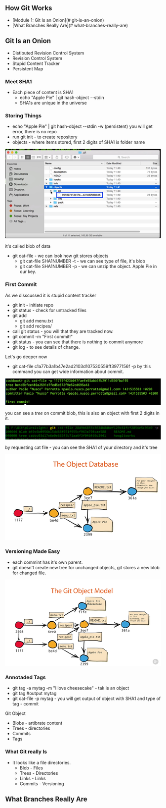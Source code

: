 ## How Git Works 
- [Module 1: Git Is an Onion](# git-is-an-onion)
- [What Branches Really Are](# what-branches-really-are)

## Git Is an Onion
* Distibuted Revision Control System
* Revision Control System
* Stupid Content Tracker
* Persistent Map 

### Meet SHA1 

* Each piece of content is SHA1 
  * echo "Apple Pie" | git hash-object --stdin
  * SHA1s are unique in the universe 
  
### Storing Things
* echo "Apple Pie" | git hash-object --stdin -w (persistent)
you will get error, there is no repo
* run git init - to create repository
* objects - where items stored, first 2 digits of SHA1 is folder name

![img](https://github.com/Bes0n/pluralsight/blob/master/howgitworks/images/img1.PNG)

it's called blob of data

* git cat-file - we can look how git stores objects 
  * git cat-file SHA1NUMBER -t - we can see type of file, it's blob
  * git cat-file SHA1NUMBER -p - we can unzip the object. Apple Pie in our key. 
  
### First Commit 
As we disscussed it is stupid content tracker
* git init - initiate repo 
* git status - check for untracked files 
* git add
  * git add menu.txt
  * git add recipes/
* call git status - you will that they are tracked now. 
* git commit -m "First commit!"
* git status - you can see that there is nothing to commit anymore 
* git log - to see details of change. 

Let's go deeper now
* git cat-file c1a77b3a1b47e2ad2103d107530559ff3977156f -p
by this command you can get wide information about commit. 

![img](https://github.com/Bes0n/pluralsight/blob/master/howgitworks/images/img2.PNG)

you can see a *tree* on commit blob, this is also an object with first 2 digits in it. 

![img](https://github.com/Bes0n/pluralsight/blob/master/howgitworks/images/img3.PNG)

by requesting cat file - you can see the SHA1 of your directory and it's tree 

![img](https://github.com/Bes0n/pluralsight/blob/master/howgitworks/images/img4.PNG)

### Versioning Made Easy 
* each commint has it's own parent. 
* git doesn't create new tree for unchanged objects, git stores a new blob for changed file. 

![img](https://github.com/Bes0n/pluralsight/blob/master/howgitworks/images/img5.PNG)


### Annotaded Tags
* git tag -a mytag -m "I love cheesecake" - tak is an object 
* git tag #output mytag 
* git cat-file -p mytag - you will get output of object with SHA1 and type of tag - commit 

Git Object
* Blobs - artibrate content 
* Trees - directories
* Commits 
* Tags 

### What Git really Is
* It looks like a file directories. 
  * Blob - Files 
  * Trees - Directories
  * Links - Links
  * Commits - Versioning
  
## What Branches Really Are
